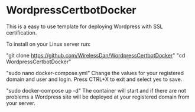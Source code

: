 # WordpressCertbotDocker
This is a easy to use template for deploying Wordpress with SSL certification.

To install on your Linux server run:

"git clone https://github.com/WirelessDan/WordpressCertbotDocker"
"cd WordpressCertbotDocker"

"sudo nano docker-compose.yml"
Change the values for your registered domain and user and login. Press CTRL+X to exit and select yes to save.

"sudo docker-compose up -d"
The container will start and if there are not problems a Wordpress site will be deployed at your registered domain from your server.
